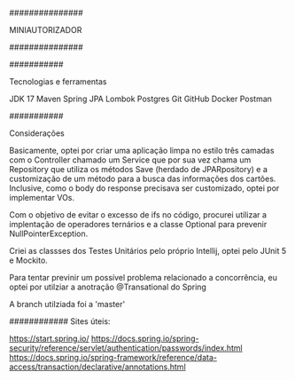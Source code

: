 ###############

MINIAUTORIZADOR

###############

###########

Tecnologias e ferramentas

JDK 17
Maven
Spring
JPA
Lombok
Postgres
Git
GitHub
Docker
Postman

###########

Considerações

Basicamente, optei por criar uma aplicação limpa no estilo três camadas com o Controller chamado um Service que por sua vez chama um Repository que utiliza os métodos Save (herdado de JPARpository) e a customização de um método para a busca das informações dos cartões. Inclusive, como o body do response precisava ser customizado, optei por implementar VOs.

Com o objetivo de evitar o excesso de ifs no código, procurei utilizar a implentação de operadores ternários e a classe Optional para prevenir NullPointerException.

Criei as classses dos Testes Unitários pelo próprio Intellij, optei pelo JUnit 5 e Mockito.

Para tentar previnir um possível problema relacionado a concorrência, eu optei por utilziar a anotração @Transational do Spring

A branch utilziada foi a 'master'



############
Sites úteis:

https://start.spring.io/
https://docs.spring.io/spring-security/reference/servlet/authentication/passwords/index.html
https://docs.spring.io/spring-framework/reference/data-access/transaction/declarative/annotations.html


